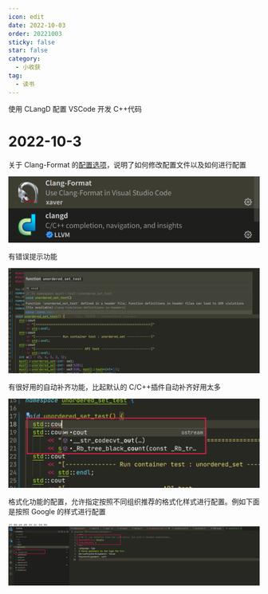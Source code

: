 ```yaml
---
icon: edit
date: 2022-10-03
order: 20221003
sticky: false
star: false
category:
  - 小收获
tag:
  - 读书
---
```


使用 CLangD 配置 VSCode 开发 C++代码

<!-- more -->

# 2022-10-3

关于 Clang-Format 的[配置选项](https://clang.llvm.org/docs/ClangFormatStyleOptions.html)，说明了如何修改配置文件以及如何进行配置

![clang-extension](/2022/10/clangd-extension.png)

有错误提示功能

![error_hint.png](/2022/10/error_hint.png)

有很好用的自动补齐功能，比起默认的 C/C++插件自动补齐好用太多

![auto_complete.png](/2022/10/auto_complete.png)

格式化功能的配置，允许指定按照不同组织推荐的格式化样式进行配置。例如下面是按照 Google 的样式进行配置

![clang-format.png](/2022/10/clang-format.png)
